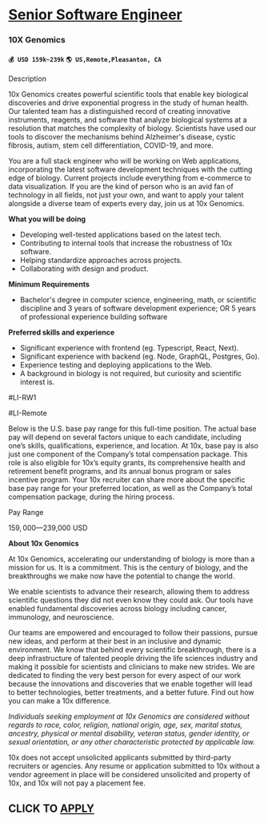 # [Senior Software Engineer](https://www.remotewlb.com/apply/senior-software-engineer-92394)  
### 10X Genomics  
#### `💰 USD 159k~239k` `🌎 US,Remote,Pleasanton, CA`  

Description

10x Genomics creates powerful scientific tools that enable key biological discoveries and drive exponential progress in the study of human health. Our talented team has a distinguished record of creating innovative instruments, reagents, and software that analyze biological systems at a resolution that matches the complexity of biology. Scientists have used our tools to discover the mechanisms behind Alzheimer's disease, cystic fibrosis, autism, stem cell differentiation, COVID-19, and more.

You are a full stack engineer who will be working on Web applications, incorporating the latest software development techniques with the cutting edge of biology. Current projects include everything from e-commerce to data visualization. If you are the kind of person who is an avid fan of technology in all fields, not just your own, and want to apply your talent alongside a diverse team of experts every day, join us at 10x Genomics.

**What you will be doing**

  * Developing well-tested applications based on the latest tech.
  * Contributing to internal tools that increase the robustness of 10x software.
  * Helping standardize approaches across projects.
  * Collaborating with design and product.

**Minimum Requirements**

  * Bachelor's degree in computer science, engineering, math, or scientific discipline and 3 years of software development experience; OR 5 years of professional experience building software

**Preferred skills and experience**

  * Significant experience with frontend (eg. Typescript, React, Next).
  * Significant experience with backend (eg. Node, GraphQL, Postgres, Go).
  * Experience testing and deploying applications to the Web.
  * A background in biology is not required, but curiosity and scientific interest is.

#LI-RW1

#LI-Remote

Below is the U.S. base pay range for this full-time position. The actual base pay will depend on several factors unique to each candidate, including one’s skills, qualifications, experience, and location. At 10x, base pay is also just one component of the Company’s total compensation package. This role is also eligible for 10x’s equity grants, its comprehensive health and retirement benefit programs, and its annual bonus program or sales incentive program. Your 10x recruiter can share more about the specific base pay range for your preferred location, as well as the Company’s total compensation package, during the hiring process.

Pay Range

$159,000—$239,000 USD

 **About 10x Genomics**

At 10x Genomics, accelerating our understanding of biology is more than a mission for us. It is a commitment. This is the century of biology, and the breakthroughs we make now have the potential to change the world.  
  
We enable scientists to advance their research, allowing them to address scientific questions they did not even know they could ask. Our tools have enabled fundamental discoveries across biology including cancer, immunology, and neuroscience.  
  
Our teams are empowered and encouraged to follow their passions, pursue new ideas, and perform at their best in an inclusive and dynamic environment. We know that behind every scientific breakthrough, there is a deep infrastructure of talented people driving the life sciences industry and making it possible for scientists and clinicians to make new strides. We are dedicated to finding the very best person for every aspect of our work because the innovations and discoveries that we enable together will lead to better technologies, better treatments, and a better future. Find out how you can make a 10x difference.

_Individuals seeking employment at 10x Genomics are considered without regards to race, color, religion, national origin, age, sex, marital status, ancestry, physical or mental disability, veteran status, gender identity, or sexual orientation, or any other characteristic protected by applicable law._

10x does not accept unsolicited applicants submitted by third-party recruiters or agencies. Any resume or application submitted to 10x without a vendor agreement in place will be considered unsolicited and property of 10x, and 10x will not pay a placement fee.

  
## CLICK TO [APPLY](https://www.remotewlb.com/apply/senior-software-engineer-92394)

